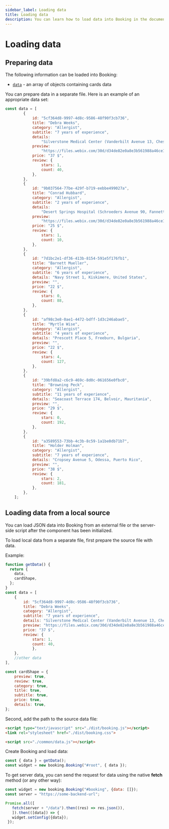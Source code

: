 ```yaml
---
sidebar_label: Loading data
title: Loading data
description: You can learn how to load data into Booking in the documentation of the DHTMLX JavaScript Booking library. Browse developer guides and API reference, try out code examples and live demos, and download a free 30-day evaluation version of DHTMLX Booking.
---
```


# Loading data

## Preparing data

The following information can be loaded into Booking:

- [`data`](/api/properties/sv_booking_data) - an array of objects containing cards data 

You can prepare data in a separate file. Here is an example of an appropriate data set:

~~~jsx title="data.js"
const data = [
		{
			id: "5cf364d8-9997-4d8c-9586-48f90f3cb736",
			title: "Debra Weeks",
			category: "Allergist",
			subtitle: "7 years of experience",
			details:
				"Silverstone Medical Center (Vanderbilt Avenue 13, Chestnut, New Zealand)",
			preview:
				"https://files.webix.com/30d/d34de82e0a8e3b561988a46ce1e86743/stock-photo-doc.jpg",
			price: "37 $",
			review: {
				stars: 1,
				count: 40,
			},
		},
		{
			id: "9b037564-77be-429f-b719-eebbe499027a",
			title: "Conrad Hubbard",
			category: "Allergist",
			subtitle: "2 years of experience",
			details:
				"Desert Springs Hospital (Schroeders Avenue 90, Fannett, Ethiopia)",
			preview:
				"https://files.webix.com/30d/d34de82e0a8e3b561988a46ce1e86743/stock-photo-doc.jpg",
			price: "25 $",
			review: {
				stars: 1,
				count: 10,
			},
		},
		{
			id: "7d1bc2e1-df36-413b-8154-591e5f176fb1",
			title: "Barnett Mueller",
			category: "Allergist",
			subtitle: "6 years of experience",
			details: "Navy Street 1, Kiskimere, United States",
			preview: "",
			price: "22 $",
			review: {
				stars: 0,
				count: 88,
			},
		},
		{
			id: "af98c3e8-0ae1-4472-bdff-1d3c246abae5",
			title: "Myrtle Wise",
			category: "Allergist",
			subtitle: "4 years of experience",
			details: "Prescott Place 5, Freeburn, Bulgaria",
			preview: "",
			price: "22 $",
			review: {
				stars: 4,
				count: 127,
			},
		},
		{
			id: "39bfd8a2-c6c9-469c-8d0c-061656e0fbc0",
			title: "Browning Peck",
			category: "Allergist",
			subtitle: "11 years of experience",
			details: "Seacoast Terrace 174, Belvoir, Mauritania",
			preview: "",
			price: "29 $",
			review: {
				stars: 0,
				count: 192,
			},
		},
		{
			id: "a3589553-73bb-4c3b-8c59-1a1be0db71b7",
			title: "Holder Holman",
			category: "Allergist",
			subtitle: "7 years of experience",
			details: "Cropsey Avenue 5, Odessa, Puerto Rico",
			preview: "",
			price: "38 $",
			review: {
				stars: 2,
				count: 181,
			},
		},
	];
~~~

## Loading data from a local source

You can load JSON data into Booking from an external file or the server-side script after the component has been initialized.

To load local data from a separate file, first prepare the source file with data.

Example:

~~~jsx
function getData() {
  return {
    data,
    cardShape,
  };
}
const data = [
    {
        id: "5cf364d8-9997-4d8c-9586-48f90f3cb736",
        title: "Debra Weeks",
        category: "Allergist",
        subtitle: "7 years of experience",
        details: "Silverstone Medical Center (Vanderbilt Avenue 13, Chestnut, New Zealand)",
        preview: "https://files.webix.com/30d/d34de82e0a8e3b561988a46ce1e86743/stock-photo-doc.jpg",
        price: "37 $",
        review: {
            stars: 1,
            count: 40,
            },
	},
    //other data
],

const cardShape = {
    preview: true,
    review: true,
    category: true,
    title: true,
    subtitle: true,
    price: true,
    details: true,
};
~~~

Second, add the path to the source data file:

~~~html title="index.html"
<script type="text/javascript" src="./dist/booking.js"></script>  
<link rel="stylesheet" href="./dist/booking.css">

<script src="./common/data.js"></script>
~~~

Create Booking and load data: 

~~~jsx {}
const { data } = getData();
const widget = new booking.Booking("#root", { data });
~~~

To get server data, you can send the request for data using the native **fetch** method (or any other way):

~~~jsx
const widget = new booking.Booking("#booking", {data: []});
const server = "https://some-backend-url";

Promise.all([
   fetch(server + "/data").then((res) => res.json()),
   ]).then(([data]) => {
   widget.setConfig({data});
 });
~~~
